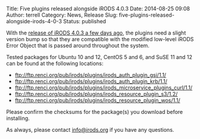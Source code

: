 Title: Five plugins released alongside iRODS 4.0.3
Date: 2014-08-25 09:08
Author: terrell
Category: News, Release
Slug: five-plugins-released-alongside-irods-4-0-3
Status: published

With the [release of iRODS 4.0.3 a few days
ago](http://irods.org/2014/08/irods-4-0-3-released/), the plugins need a
slight version bump so that they are compatible with the modified
low-level iRODS Error Object that is passed around throughout the
system.

Tested packages for Ubuntu 10 and 12, CentOS 5 and 6, and SuSE 11 and 12
can be found at the following locations:

-   <ftp://ftp.renci.org/pub/irods/plugins/irods_auth_plugin_gsi/1.1/>
-   <ftp://ftp.renci.org/pub/irods/plugins/irods_auth_plugin_krb/1.1/>
-   <ftp://ftp.renci.org/pub/irods/plugins/irods_microservice_plugins_curl/1.1/>
-   <ftp://ftp.renci.org/pub/irods/plugins/irods_resource_plugin_s3/1.2/>
-   <ftp://ftp.renci.org/pub/irods/plugins/irods_resource_plugin_wos/1.1/>

Please confirm the checksums for the package(s) you download before
installing.

As always, please contact <info@irods.org> if you have any questions.
